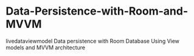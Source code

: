 # Data-Persistence-with-Room-and-MVVM

livedataviewmodel 
Data persistence with Room Database
Using View models and MVVM architecture

